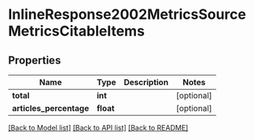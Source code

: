 # InlineResponse2002MetricsSourceMetricsCitableItems


## Properties
Name | Type | Description | Notes
------------ | ------------- | ------------- | -------------
**total** | **int** |  | [optional] 
**articles_percentage** | **float** |  | [optional] 

[[Back to Model list]](../README.md#documentation-for-models) [[Back to API list]](../README.md#documentation-for-api-endpoints) [[Back to README]](../README.md)


